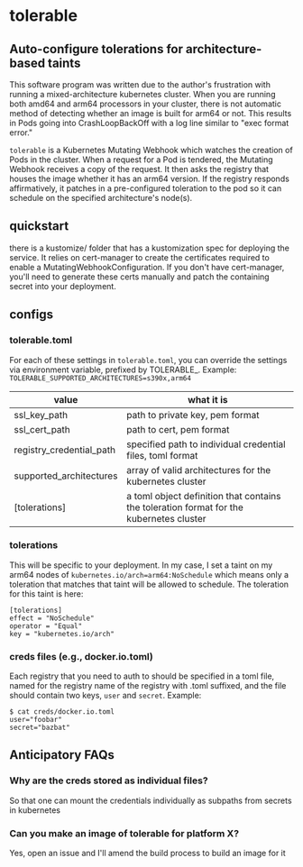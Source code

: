# tolerable
## Auto-configure tolerations for architecture-based taints
This software program was written due to the author's frustration with running a mixed-architecture kubernetes cluster.  When you are running both amd64 and arm64 processors in your cluster, there is not automatic method of detecting whether an image is built for arm64 or not.  This results in Pods going into CrashLoopBackOff with a log line similar to "exec format error."

`tolerable` is a Kubernetes Mutating Webhook which watches the creation of Pods in the cluster.  When a request for a Pod is tendered, the Mutating Webhook receives a copy of the request.  It then asks the registry that houses the image whether it has an arm64 version.  If the registry responds affirmatively, it patches in a pre-configured toleration to the pod so it can schedule on the specified architecture's node(s).

## quickstart
there is a kustomize/ folder that has a kustomization spec for deploying the service.  It relies on cert-manager to create the certificates required to enable a MutatingWebhookConfiguration.  If you don't have cert-manager, you'll need to generate these certs manually and patch the containing secret into your deployment.

## configs

### tolerable.toml
For each of these settings in `tolerable.toml`, you can override the settings via environment variable, prefixed by TOLERABLE_.  Example: `TOLERABLE_SUPPORTED_ARCHITECTURES=s390x,arm64`

| value | what it is |
| ----- | ---------- |
| ssl_key_path | path to private key, pem format |
| ssl_cert_path | path to cert, pem format |
| registry_credential_path | specified path to individual credential files, toml format |
| supported_architectures | array of valid architectures for the kubernetes cluster |
| [tolerations] | a toml object definition that contains the toleration format for the kubernetes cluster |

### tolerations
This will be specific to your deployment.  In my case, I set a taint on my arm64 nodes of `kubernetes.io/arch=arm64:NoSchedule` which means only a toleration that matches that taint will be allowed to schedule.  The toleration for this taint is here:
```
[tolerations]
effect = "NoSchedule"
operator = "Equal"
key = "kubernetes.io/arch"
```

### creds files (e.g., docker.io.toml)
Each registry that you need to auth to should be specified in a toml file, named for the registry name of the registry with .toml suffixed, and the file should contain two keys, `user` and `secret`.
Example:
```
$ cat creds/docker.io.toml
user="foobar"
secret="bazbat"
```


## Anticipatory FAQs
### Why are the creds stored as individual files?
So that one can mount the credentials individually as subpaths from secrets in kubernetes
### Can you make an image of tolerable for platform X?
Yes, open an issue and I'll amend the build process to build an image for it

